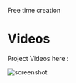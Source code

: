 Free time creation

# Videos
Project Videos here :

![screenshot](https://github.com/Jooselleebew/cisco-dhcp-configurasi/blob/juan/videos.gif)


